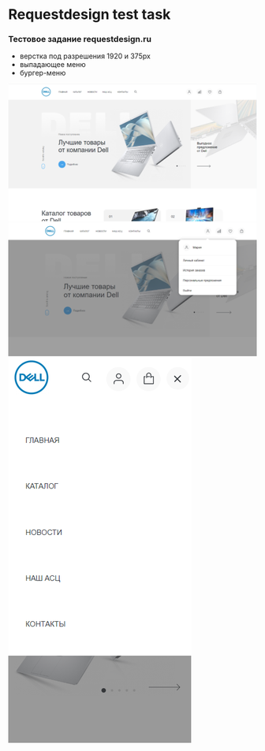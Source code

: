<h1>Requestdesign test task</h1>
<h3>Тестовое задание requestdesign.ru</h3>
<ul>
  <li>верстка под разрешения 1920 и 375px</li>
  <li>выпадающее меню</li>
  <li>бургер-меню</li>
</ul>
<img src="./images/readme-1.png" />
<br>
<img src="./images/readme-2.png" />
<br>
<img src="./images/readme-3.png" />

